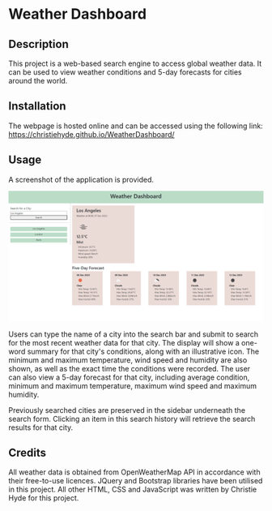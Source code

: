 # Weather Dashboard
## Description
This project is a web-based search engine to access global weather data. It can be used to view weather conditions and 5-day forecasts for cities around the world.

## Installation
The webpage is hosted online and can be accessed using the following link: https://christiehyde.github.io/WeatherDashboard/

## Usage
A screenshot of the application is provided.

![Screenshot of the Weather Dashboard webpage](./assets/images/screenshot.png)

Users can type the name of a city into the search bar and submit to search for the most recent weather data for that city. The display will show a one-word summary for that city's conditions, along with an illustrative icon. The minimum and maximum temperature, wind speed and humidity are also shown, as well as the exact time the conditions were recorded.
The user can also view a 5-day forecast for that city, including average condition, minimum and maximum temperature, maximum wind speed and maximum humidity.

Previously searched cities are preserved in the sidebar underneath the search form. Clicking an item in this search history will retrieve the search results for that city.

## Credits
All weather data is obtained from OpenWeatherMap API in accordance with their free-to-use licences.
JQuery and Bootstrap libraries have been utilised in this project.
All other HTML, CSS and JavaScript was written by Christie Hyde for this project. 